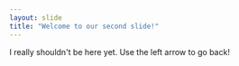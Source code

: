 ```yaml
---
layout: slide
title: "Welcome to our second slide!"
---
```

I really shouldn't be here yet.
Use the left arrow to go back!